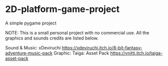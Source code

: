 # 2D-platform-game-project
A simple pygame project

NOTE: This is a small personal project with no commercial use. All the graphics and sounds credits are listed below.

Sound & Music: xDeviruchi https://xdeviruchi.itch.io/8-bit-fantasy-adventure-music-pack
Graphic: Taiga: Asset Pack https://vnitti.itch.io/taiga-asset-pack
